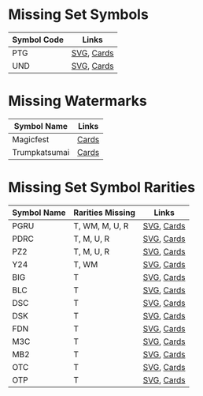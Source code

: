 # Missing Set Symbols
| Symbol Code | Links |
| ----------- | ----- |
| PTG | [SVG](https://svgs.scryfall.io/sets/ptg.svg), [Cards](https://scryfall.com/sets/ptg) |
| UND | [SVG](https://svgs.scryfall.io/sets/und.svg), [Cards](https://scryfall.com/sets/und) |

# Missing Watermarks
| Symbol Name | Links |
| ----------- | ----- |
| Magicfest | [Cards](https://api.scryfall.com/cards/search?q=watermark:magicfest) |
| Trumpkatsumai | [Cards](https://api.scryfall.com/cards/search?q=watermark:trumpkatsumai) |

# Missing Set Symbol Rarities
| Symbol Name | Rarities Missing | Links |
| ----------- | ---------------- | ----- |
| PGRU | T, WM, M, U, R | [SVG](https://svgs.scryfall.io/sets/pgru.svg), [Cards](https://scryfall.com/sets/pgru) |
| PDRC | T, M, U, R | [SVG](https://svgs.scryfall.io/sets/pdrc.svg), [Cards](https://scryfall.com/sets/pdrc) |
| PZ2 | T, M, U, R | [SVG](https://svgs.scryfall.io/sets/pz2.svg), [Cards](https://scryfall.com/sets/pz2) |
| Y24 | T, WM | [SVG](https://svgs.scryfall.io/sets/y24.svg), [Cards](https://scryfall.com/sets/ywoe) |
| BIG | T | [SVG](https://svgs.scryfall.io/sets/big.svg), [Cards](https://scryfall.com/sets/big) |
| BLC | T | [SVG](https://svgs.scryfall.io/sets/blc.svg), [Cards](https://scryfall.com/sets/blc) |
| DSC | T | [SVG](https://svgs.scryfall.io/sets/dsc.svg), [Cards](https://scryfall.com/sets/dsc) |
| DSK | T | [SVG](https://svgs.scryfall.io/sets/dsk.svg), [Cards](https://scryfall.com/sets/dsk) |
| FDN | T | [SVG](https://svgs.scryfall.io/sets/fdn.svg), [Cards](https://scryfall.com/sets/fdn) |
| M3C | T | [SVG](https://svgs.scryfall.io/sets/m3c.svg), [Cards](https://scryfall.com/sets/tm3c) |
| MB2 | T | [SVG](https://svgs.scryfall.io/sets/mb2.svg), [Cards](https://scryfall.com/sets/mb2) |
| OTC | T | [SVG](https://svgs.scryfall.io/sets/otc.svg), [Cards](https://scryfall.com/sets/totc) |
| OTP | T | [SVG](https://svgs.scryfall.io/sets/otp.svg), [Cards](https://scryfall.com/sets/totp) |
